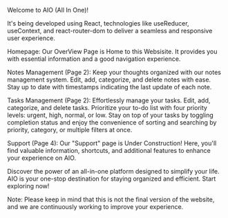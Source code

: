 Welcome to AIO (All In One)!

It's being developed using React, technologies like useReducer, useContext, and react-router-dom to deliver a seamless and responsive user experience.

Homepage:
Our OverView Page is  Home to this Websisite. It provides you with essential information and a good navigation experience.

Notes Management (Page 2):
Keep your thoughts organized with our notes management system. Edit, add, categorize, and delete notes with ease. Stay up to date with timestamps indicating the last update of each note.

Tasks Management (Page 2):
Effortlessly manage your tasks. Edit, add, categorize, and delete tasks. Prioritize your to-do list with four priority levels: urgent, high, normal, or low. Stay on top of your tasks by toggling completion status and enjoy the convenience of sorting and searching by priority, category, or multiple filters at once.

Support (Page 4):
Our "Support" page is Under Construction! Here, you'll find valuable information, shortcuts, and additional features to enhance your experience on AIO.

Discover the power of an all-in-one platform designed to simplify your life. AIO is your one-stop destination for staying organized and efficient. Start exploring now!

Note: Please keep in mind that this is not the final version of the website, and we are continuously working to improve your experience.